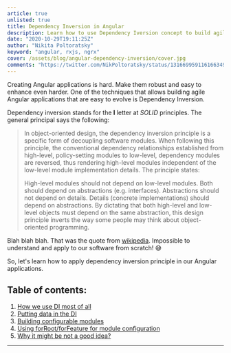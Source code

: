 ```yaml
---
article: true
unlisted: true
title: Dependency Inversion in Angular
description: Learn how to use Dependency Iversion concept to build agile Angular Applications
date: "2020-10-29T19:11:25Z"
author: "Nikita Poltoratsky"
keyword: "angular, rxjs, ngrx"
cover: /assets/blog/angular-dependency-inversion/cover.jpg
comments: "https://twitter.com/NikPoltoratsky/status/1316699591161663491"
---
```


Creating Angular applications is hard. Make them robust and easy to enhance even harder. One of the techniques that allows building agile Angular applications that are easy to evolve is Dependency Inversion.

Dependency inversion stands for the **I** letter at *SOLID* principles. The general principal says the following:

> In object-oriented design, the dependency inversion principle is a specific form of decoupling software modules. When following this principle, the conventional dependency relationships established from high-level, policy-setting modules to low-level, dependency modules are reversed, thus rendering high-level modules independent of the low-level module implementation details. The principle states:
>
> High-level modules should not depend on low-level modules. Both should depend on abstractions (e.g. interfaces).
> Abstractions should not depend on details. Details (concrete implementations) should depend on abstractions.
> By dictating that both high-level and low-level objects must depend on the same abstraction, this design principle inverts the way some people may think about object-oriented programming.

Blah blah blah. That was the quote from [wikipedia](https://en.wikipedia.org/wiki/Dependency_inversion_principle). Impossible to understand and apply to our software from scratch! 😅

So, let's learn how to apply dependency inversion principle in our Angular applications.

## Table of contents:

1. [How we use DI most of all](#how-we-use-di-most-of-all)
2. [Putting data in the DI](#putting-data-in-the-di)
3. [Building configurable modules](#building-configurable-modules)
4. [Using forRoot/forFeature for module configuration](#using-forrootforfeature-for-module-configuration)
5. [Why it might be not a good idea?](#why-its-not-a-good-idea)

---
